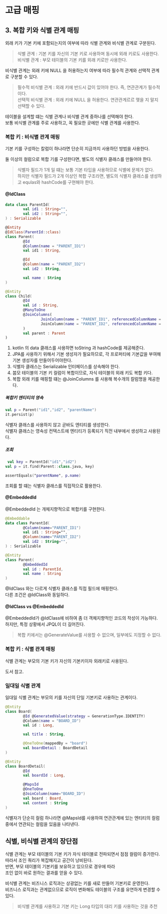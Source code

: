 # 고급 매핑
## 3. 복합 키와 식별 관계 매핑
외래 키가 기본 키에 포함되는지의 여부에 따라 식별 관계와 비식별 관계로 구분된다.   

> 식별 관계 : 기본 키를 자신의 기본 키로 사용하며 동시에 외래 키로도 사용한다.   
> 비식별 관계 : 부모 테이블의 기본 키를 외래 키로만 사용한다. 

비식별 관계는 외래 키에 NULL 을 허용하는지 여부에 따라 필수적 관계와 선택적 관계로 구분할 수 있다.   

> 필수적 비식별 관계 : 외래 키에 반드시 값이 있어야 한다. 즉, 연관관계가 필수적이다.   
> 선택적 비식별 관계 : 외래 키에 NULL 을 허용한다. 연관관계르르 맺을 지 말지 선택할 수 있다.    

테이블을 설계할 떄는 식별 관계나 비식별 관계 중하나를 선택해야 한다.   
보통 비식별 관계를 주로 사용하고, 꼭 필요한 곳에만 식별 관계를 사용한다.   

### 복합 키 : 비식별 관계 매핑

기본 키를 구성하는 칼럼이 하나라면 단순히 지금까지 사용하던 방법을 사용한다.   

둘 이상의 컬럼으로 복합 기를 구성한다면, 별도의 식별자 클래스를 만들어야 한다.   

> 식별자 필드가 1개 일 떄는 보통 기본 타입을 사용하므로 식별에 문제가 없다.   
> 하지만 식별자 필드가 2개 이상인 복합 구조라면, 별도의 식별자 클래스를 생성하고 equlas와 hashCode를 구현해야 한다.   

#### @IdClass

```kotlin
data class ParentId(
        val id1 : String="",
        val id2 : String="",
) : Serializable

@Entity
@IdClass(ParentId::class)
class Parent(
        @Id
        @Column(name = "PARENT_ID1")
        val id1 : String,

        @Id
        @Column(name = "PARENT_ID2")
        val id2 : String,

        val name : String
)

@Entity
class Child(
        @Id
        val id : String,
        @ManyToOne
        @JoinColumns(
                JoinColumn(name = "PARENT_ID1", referencedColumnName = "PARENT_ID1"),
                JoinColumn(name = "PARENT_ID2", referencedColumnName = "PARENT_ID2")
        )
        val parent : Parent
)
```

1. kotlin 의 data 클래스를 사용하면 toString 과 hashCode를 제공해준다.   
2. JPA를 사용하기 위해서 기본 생성자가 필요하므로, 각 프로퍼티에 기본값을 부여해 기본 생성자를 만들어두어야한다.       
3. 식별자 클래스는 Serializable 인터페이스를 상속해야 한다.   
4. 붑모 테이블의 기본 키 컬럼이 복합이므로, 자식 테이블의 외래 키도 복합 키다. 
5. 복합 외래 키를 매핑할 떄는 @JoinColumns 를 사용해 복수개의 칼럼명을 제공한다.   

##### 복합키 엔티티의 영속
```kotlin
val p = Parent("id1","id2", "parentName")
it.persist(p)
```
       
식별자 클래스를 사용하지 않고 곧바도 엔티티를 생성한다.   
식별자 클래스는 영속성 컨텍스트에 엔티티가 등록되기 직전 내부에서 생성하고 사용된다.   

##### 조회
```kotlin
 val key = ParentId("id1","id2")
val p = it.find(Parent::class.java, key)

assertEquals("parentName", p.name)
```

조회를 할 떄는 식별자 클래스를 직접적으로 활용한다.   

#### @EmbeddedId
@EmbeddedId 는 개체지향적으로 복합키를 구현한다.   

```kotlin
@Embeddable
data class ParentId(
        @Column(name="PARENT_ID1")
        val id1 : String="",
        @Column(name="PARENT_ID2")
        val id2 : String="",
) : Serializable

@Entity
class Parent(
        @EmbeddedId
        val id : ParentId,
        val name : String
)
```

@IdClass 와는 다르게 식별자 클래스를 직접 필드에 매핑한다.   
다른 조건은 @IdClass와 동일하다.   

#### @IdClass vs @EmbeddedId

@EmbeddedId가 @IdClass에 비하여 좀 더 객체지향적인 코드의 작성이 가능하다.   
하지만, 특정 상황에서 JPQL이 더 길어진다.   

> 복합 키에서는 @GenerateValue를 사용할 수 없으며, 일부에도 지정할 수 없다.   

### 복합 키 : 식별 관계 매핑
식별 관계는 부모의 기본 키가 자신의 기본키이자 외래키로 사용된다.   

도서 참고.

### 일대일 식별 관계
일대일 식별 관계는 부모의 키를 자신의 단일 기본키로 사용하는 관계이다.   

```kotlin
@Entity
class Board(
        @Id @GeneratedValue(strategy = GenerationType.IDENTITY)
        @Column(name = "BOARD_ID")
        val id : Long,

        val title : String,

        @OneToOne(mappedBy = "board")
        val boardDetail : BoardDetail
)

@Entity
class BoardDetail(
        @Id
        val boardId : Long,

        @MapsId
        @OneToOne
        @JoinColumn(name="BOARD_ID")
        val board : Board,
        val content : String
)
```

식별자가 단순히 컬럼 하나라면 @MapsId를 사용하여 연관관계에 있는 엔티티의 컬럼중에서 
연관되는 컬럼을 있음을 나타낸다.      

## 식별, 비식별 관계의 장단점
식별 관계는 부모 테이블의 기본 키가 자식 테이블로 전파되면서 점점 컬럼이 증가한다.   
따라서 조인 쿼리가 복잡해지고 공간이 낭비된다.   
반면, 부모 테이블의 기본키를 보유하고 있으므로 경우에 따라   
조인 없이 바로 원하는 결과를 얻을 수 있다.   

비식별 관계는 비즈니스 로직과는 상광없는 키를 새로 만들어 기본키로 운영한다.   
비즈니스 로직과는 관계없으므로 로직이 변화해도 테이블의 구조를 유연하게 변경할 수 있다.   

> 비식별 관계를 사용하고 기본 키는 Long 타입의 대리 키를 사용하는 것을 추천



